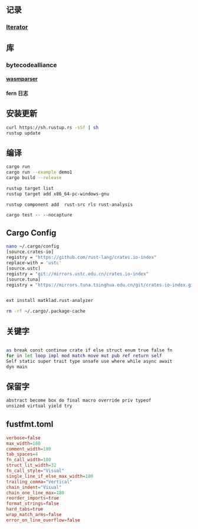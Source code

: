 ## 记录
### [Iterator](./iterator.md) 

## 库

### bytecodealliance
#### [wasmparser](./wasmparser.md) 
#### fern 日志

## 安装更新
```bash
curl https://sh.rustup.rs -sSf | sh
rustup update
```
## 编译
```bash
cargo run
cargo run --example demo1
cargo build --release

rustup target list
rustup target add x86_64-pc-windows-gnu
```

```
rustup component add  rust-src rls rust-analysis 

cargo test -- --nocapture
```

## Cargo Config
```bash
nano ~/.cargo/config
[source.crates-io]
registry = "https://github.com/rust-lang/crates.io-index"
replace-with = 'ustc'
[source.ustc]
registry = "git://mirrors.ustc.edu.cn/crates.io-index"
[source.tuna]
registry = "https://mirrors.tuna.tsinghua.edu.cn/git/crates.io-index.git"


ext install matklad.rust-analyzer

rm -rf ~/.cargo/.package-cache
```

## 关键字
```bash

as break const continue crate if else struct enum true false fn
for in let loop impl mod match move mut pub ref return self
Self static super trait type unsafe use where while async await
dyn main

```

## 保留字
```bash
abstract become box do final macro override priv typeof
unsized virtual yield try
```

## fustfmt.toml
```toml
verbose=false
max_width=180
comment_width=180
tab_spaces=4
fn_call_width=180
struct_lit_width=32
fn_call_style="Visual"
single_line_if_else_max_width=180
trailing_comma="Vertical"
chain_indent="Visual"
chain_one_line_max=180
reorder_imports=true
format_strings=false
hard_tabs=true
wrap_match_arms=false
error_on_line_overflow=false
```